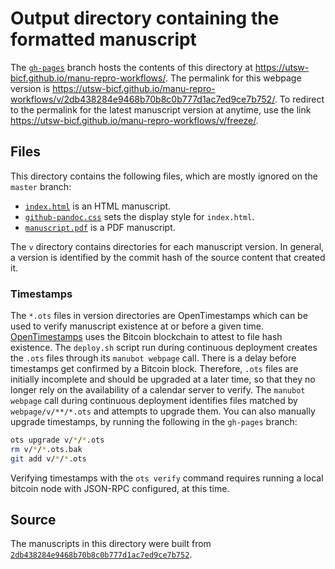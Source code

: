 # Output directory containing the formatted manuscript

The [`gh-pages`](https://github.com/utsw-bicf/manu-repro-workflows/tree/gh-pages) branch hosts the contents of this directory at https://utsw-bicf.github.io/manu-repro-workflows/.
The permalink for this webpage version is https://utsw-bicf.github.io/manu-repro-workflows/v/2db438284e9468b70b8c0b777d1ac7ed9ce7b752/.
To redirect to the permalink for the latest manuscript version at anytime, use the link https://utsw-bicf.github.io/manu-repro-workflows/v/freeze/.

## Files

This directory contains the following files, which are mostly ignored on the `master` branch:

+ [`index.html`](index.html) is an HTML manuscript.
+ [`github-pandoc.css`](github-pandoc.css) sets the display style for `index.html`.
+ [`manuscript.pdf`](manuscript.pdf) is a PDF manuscript.

The `v` directory contains directories for each manuscript version.
In general, a version is identified by the commit hash of the source content that created it.

### Timestamps

The `*.ots` files in version directories are OpenTimestamps which can be used to verify manuscript existence at or before a given time.
[OpenTimestamps](https://opentimestamps.org/) uses the Bitcoin blockchain to attest to file hash existence.
The `deploy.sh` script run during continuous deployment creates the `.ots` files through its `manubot webpage` call.
There is a delay before timestamps get confirmed by a Bitcoin block.
Therefore, `.ots` files are initially incomplete and should be upgraded at a later time, so that they no longer rely on the availability of a calendar server to verify.
The `manubot webpage` call during continuous deployment identifies files matched by `webpage/v/**/*.ots` and attempts to upgrade them.
You can also manually upgrade timestamps, by running the following in the `gh-pages` branch:

```sh
ots upgrade v/*/*.ots
rm v/*/*.ots.bak
git add v/*/*.ots
```

Verifying timestamps with the `ots verify` command requires running a local bitcoin node with JSON-RPC configured, at this time.

## Source

The manuscripts in this directory were built from
[`2db438284e9468b70b8c0b777d1ac7ed9ce7b752`](https://github.com/utsw-bicf/manu-repro-workflows/commit/2db438284e9468b70b8c0b777d1ac7ed9ce7b752).
